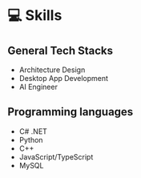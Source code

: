 # 💻 Skills

## General Tech Stacks
- Architecture Design
- Desktop App Development
- AI Engineer

## Programming languages
- C# .NET
- Python
- C++
- JavaScript/TypeScript
- MySQL
